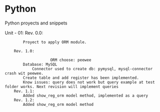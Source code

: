 # Python
Python proyects and snippets

Unit - 01:
		Rev. 0.0:

			Proyect to apply ORM module.

		Rev. 1.0:

                        ORM choose: peewee 
			Database: MySQL
           		Connector used to create db: pymysql, mysql-connector crash wit peewee.
			Create table and add register has been implemented.
			Know issues: query does not work but query example at test folder works. Next revision will implement queries
		Rev. 1.1:
			Added show_reg_orm model method, implemented as a query
		Rev. 1.2:
			Added show_reg_orm model method
